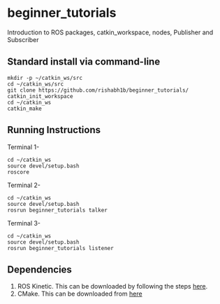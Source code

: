 # beginner_tutorials
Introduction to ROS packages, catkin_workspace, nodes, Publisher and Subscriber

## Standard install via command-line
```
mkdir -p ~/catkin_ws/src
cd ~/catkin_ws/src
git clone https://github.com/rishabh1b/beginner_tutorials/
catkin_init_workspace
cd ~/catkin_ws
catkin_make
```
## Running Instructions
Terminal 1-
```
cd ~/catkin_ws
source devel/setup.bash
roscore

```
Terminal 2-
```
cd ~/catkin_ws
source devel/setup.bash
rosrun beginner_tutorials talker

```
Terminal 3-
```
cd ~/catkin_ws
source devel/setup.bash
rosrun beginner_tutorials listener

```

## Dependencies
1. ROS Kinetic. This can be downloaded by following the steps [here](http://wiki.ros.org/kinetic/Installation).
2. CMake. This can be downloaded from [here](https://cmake.org/download/)
